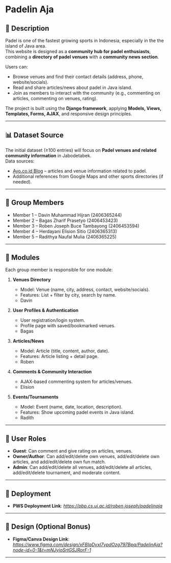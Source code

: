 # Padelin Aja 

## 📖 Description
Padel is one of the fastest growing sports in Indonesia, especially in the the island of Java area.  
This website is designed as a **community hub for padel enthusiasts**, combining a **directory of padel venues** with a **community news section**.  

Users can:
- Browse venues and find their contact details (address, phone, website/socials).  
- Read and share articles/news about padel in Java island.  
- Join as members to interact with the community (e.g., commenting on articles, commenting on venues, rating).  

The project is built using the **Django framework**, applying **Models, Views, Templates, Forms, AJAX**, and responsive design principles.  

---

## 📊 Dataset Source
The initial dataset (≥100 entries) will focus on **Padel venues and related community information** in Jabodetabek.  
Data sources:
- [Ayo.co.id Blog](https://ayo.co.id/blog) – articles and venue information related to padel.  
- Additional references from Google Maps and other sports directories (if needed).  

---

## 👥 Group Members
- Member 1 – Davin Muhammad Hijran (2406365244)
- Member 2 – Bagas Zharif Prasetyo (2406453423)
- Member 3 – Roben Joseph Buce Tambayong (2406453594)
- Member 4 – Herdayani Elision Sitio (2406365313) 
- Member 5 – Radithya Naufal Mulia (2406365225)

---

## 🧩 Modules
Each group member is responsible for one module:

1. **Venues Directory**  
   - Model: Venue (name, city, address, contact, website/socials).  
   - Features: List + filter by city, search by name.  
   - Davin

2. **User Profiles & Authentication**  
   - User registration/login system.  
   - Profile page with saved/bookmarked venues.  
   - Bagas

3. **Articles/News**  
   - Model: Article (title, content, author, date).  
   - Features: Article listing + detail page.
   - Roben

4. **Comments & Community Interaction**  
   - AJAX-based commenting system for articles/venues.  
   - Elision

5. **Events/Tournaments**  
   - Model: Event (name, date, location, description).  
   - Features: Show upcoming padel events in Java island.  
   - Radith

---

## 👥 User Roles
- **Guest**: Can comment and give rating on articles, venues.
- **Owner/Author**: Can add/edit/delete own venues, add/edit/delete own articles, and add/edit/delete own fun match.
- **Admin**: Can add/edit/delete all venues, add/edit/delete all articles, add/edit/delete tournament, and moderate content.  

---

## 🚀 Deployment
- **PWS Deployment Link**: *https://pbp.cs.ui.ac.id/roben.joseph/padelinaja*  

---

## 🎨 Design (Optional Bonus)
- **Figma/Canva Design Link**: *https://www.figma.com/design/xFBIqDvxI7vpdOzg797Bpq/PadelinAja?node-id=0-1&t=mNJyioSrtGSJRorF-1*

---
